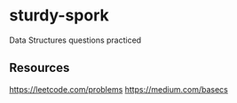 # sturdy-spork
Data Structures questions practiced

## Resources
https://leetcode.com/problems
https://medium.com/basecs
